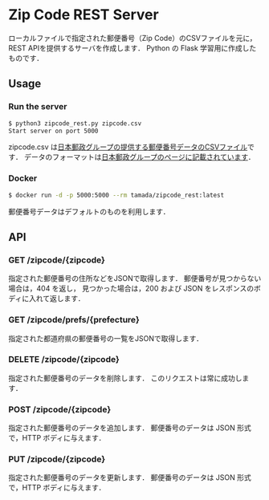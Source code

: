 # Zip Code REST Server

ローカルファイルで指定された郵便番号（Zip Code）のCSVファイルを元に，REST APIを提供するサーバを作成します．
Python の Flask 学習用に作成したものです．

## Usage

### Run the server

```sh
$ python3 zipcode_rest.py zipcode.csv
Start server on port 5000
```

zipcode.csv は[日本郵政グループの提供する郵便番号データのCSVファイル](https://www.post.japanpost.jp/zipcode/download.html)です．
データのフォーマットは[日本郵政グループのページに記載されています](https://www.post.japanpost.jp/zipcode/dl/utf-readme.html)．

### Docker

```sh
$ docker run -d -p 5000:5000 --rm tamada/zipcode_rest:latest
```

郵便番号データはデフォルトのものを利用します．

## API

### GET /zipcode/{zipcode}

指定された郵便番号の住所などをJSONで取得します．
郵便番号が見つからない場合は，404 を返し，
見つかった場合は，200 および JSON をレスポンスのボディに入れて返します．

### GET /zipcode/prefs/{prefecture}

指定された都道府県の郵便番号の一覧をJSONで取得します．

### DELETE /zipcode/{zipcode}

指定された郵便番号のデータを削除します．
このリクエストは常に成功します．

### POST /zipcode/{zipcode}

指定された郵便番号のデータを追加します．
郵便番号のデータは JSON 形式で，HTTP ボディに与えます．

### PUT /zipcode/{zipcode}

指定された郵便番号のデータを更新します．
郵便番号のデータは JSON 形式で，HTTP ボディに与えます．
